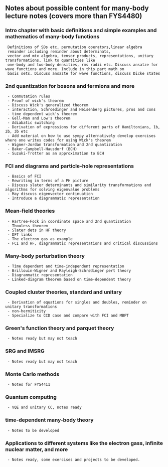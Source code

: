 ## Notes about possible content for many-body lecture notes (covers more than FYS4480)

###  Intro chapter with basic definitions and simple examples and mathematics of many-body functions
     Definitions of SDs etc, permutation operators,linear algebra
     reminder including reminder about determinats,
     vector and mtx algebra, tensor products, representations, unitary transformations, link to quantities like
     one-body and two-body densities, rms radii etc. Discuss ansatze for wave functions and more. Include in this part math on
     basis sets. Discuss ansazte for wave functions, discuss Dicke states
###  2nd quantization for bosons and fermions and more
     - Commutation rules
     - Proof of wick's theorem
     - Discuss Wick's generalized theorem
     - interaction, Schroedinger and Heisenberg pictures, pros and cons
     - time dependent wick's theorem
     - Gell-Man and Low's theorem
     - Adiabatic switching
     - Derivation of expressions for different parts of Hamiltonians, 1b, 2b, 3b etc
     - Add material on how to use sympy alternatively develop exercises where one writes codes for using Wick's theorem
     - Wigner-Jordan transformation and 2nd quantization
     - Baker-Campbell-Hausdorf (BCH)
     - Suzuki-Trotter as an approximation to BCH
### FCI and diagrams and particle-hole representations
     - Basics of FCI
     - Rewriting in terms of a PH picture
     - Discuss slater determinants and similarity transformations and algorithms for solving eigenvalue problems
     - May discuss eigenvector continuation
     - Introduce a diagrammatic representation
### Mean-field theories
     - Hartree-Fock in coordinate space and 2nd quantization
     - Thouless theorem
     - Slater dets in HF theory
     - DFT links
     - The electron gas as example
     - FCI and HF, diagrammatic representations and critical discussions
###  Many-body perturbation theory
     - Time dependent and time-independent representation
     - Brillouin-Wigner and Rayleigh-Schrødinger pert theory
     - Diagrammatic representation
     - Linked-diagram theorem based on time-dependent theory
###  Coupled cluster theories, standard and unitary
     - Derivation of equations for singles and doubles, reminder on unitary transformations
     - non-hermiticity
     - Specialize to CCD case and compare with FCI and MBPT
###  Green's function theory and parquet theory
     - Notes ready but may not teach
###  SRG and IMSRG
     - Notes ready but may not teach
###  Monte Carlo methods
     - Notes for FYS4411
###  Quantum computing
     - VQE and unitary CC, notes ready
###  time-dependent many-body theory
     - Notes to be developed
###  Applications to different systems like the electron gass, infinite nuclear matter, and more
     - Notes ready, some exercises and projects to be developed.